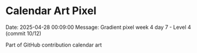 # Calendar Art Pixel

Date: 2025-04-28 00:09:00
Message: Gradient pixel week 4 day 7 - Level 4 (commit 10/12)

Part of GitHub contribution calendar art
